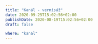 ```yaml
---
title: "Kanál - vernisáž"
date: 2020-09-25T15:02:56+02:00
publishDate: 2020-08-19T15:02:56+02:00
draft: false

where: "kanal"
---
```

